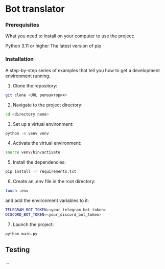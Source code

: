 # Bot translator

### Prerequisites
What you need to install on your computer to use the project:

Python 3.11 or higher
The latest version of pip

### Installation
A step-by-step series of examples that tell you how to get a development environment running.

1. Clone the repository:
```bash
git clone <URL репозитория>
```
2. Navigate to the project directory:
```bash
cd <directory name>
```
3. Set up a virtual environment:
```bash
python -m venv venv
```
4. Activate the virtual environment:
```bash
source venv/bin/activate
```
5. Install the dependencies:
```bash
pip install -r requirements.txt
```
6. Create an .env file in the root directory:
```bash
touch .env
```
and add the environment variables to it:
```bash
TELEGRAM_BOT_TOKEN=<your_telegram_bot_token>
DISCORD_BOT_TOKEN=<your_discord_bot_token>
```
7. Launch the project:
```bash
python main.py
```

## Testing
... 

